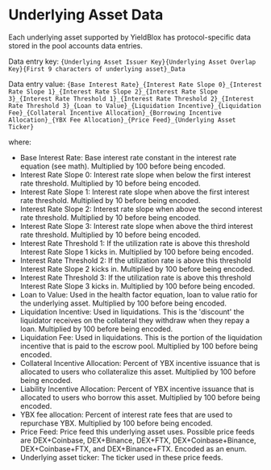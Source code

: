 # Underlying Asset Data

Each underlying asset supported by YieldBlox has protocol-specific data stored in the pool accounts data entries.&#x20;

Data entry key: `{Underlying Asset Issuer Key}{Underlying Asset Overlap Key}{First 9 characters of underlying asset}_Data`&#x20;

Data entry value: `{Base Interest Rate}_{Interest Rate Slope 0}_{Interest Rate Slope 1}_{Interest Rate Slope 2}_{Interest Rate Slope 3}_{Interest Rate Threshold 1}_{Interest Rate Threshold 2}_{Interest Rate Threshold 3}_{Loan to Value}_{Liquidation Incentive}_{Liquidation Fee}_{Collateral Incentive Allocation}_{Borrowing Incentive Allocation}_{YBX Fee Allocation}_{Price Feed}_{Underlying Asset Ticker}`

where:

* Base Interest Rate: Base interest rate constant in the interest rate equation (see math). Multiplied by 100 before being encoded.
* Interest Rate Slope 0: Interest rate slope when below the first interest rate threshold. Multiplied by 10 before being encoded.
* Interest Rate Slope 1: Interest rate slope when above the first interest rate threshold. Multiplied by 10 before being encoded.
* Interest Rate Slope 2: Interest rate slope when above the second interest rate threshold. Multiplied by 10 before being encoded.
* Interest Rate Slope 3: Interest rate slope when above the third interest rate threshold. Multiplied by 10 before being encoded.
* Interest Rate Threshold 1: If the utilization rate is above this threshold Interest Rate Slope 1 kicks in. Multiplied by 100 before being encoded.
* Interest Rate Threshold 2: If the utilization rate is above this threshold Interest Rate Slope 2 kicks in. Multiplied by 100 before being encoded.
* Interest Rate Threshold 3: If the utilization rate is above this threshold Interest Rate Slope 3 kicks in. Multiplied by 100 before being encoded.
* Loan to Value: Used in the health factor equation, loan to value ratio for the underlying asset. Multiplied by 100 before being encoded.
* Liquidation Incentive: Used in liquidations. This is the 'discount' the liquidator receives on the collateral they withdraw when they repay a loan. Multiplied by 100 before being encoded.
* Liquidation Fee: Used in liquidations. This is the portion of the liquidation incentive that is paid to the escrow pool. Multiplied by 100 before being encoded.
* Collateral Incentive Allocation: Percent of YBX incentive issuance that is allocated to users who collateralize this asset. Multiplied by 100 before being encoded.
* Liability Incentive Allocation: Percent of YBX incentive issuance that is allocated to users who borrow this asset. Multiplied by 100 before being encoded.
* YBX fee allocation: Percent of interest rate fees that are used to repurchase YBX. Multiplied by 100 before being encoded.
* Price Feed: Price feed this underlying asset uses. Possible price feeds are DEX+Coinbase, DEX+Binance, DEX+FTX, DEX+Coinbase+Binance, DEX+Coinbase+FTX, and DEX+Binance+FTX. Encoded as an enum.
* Underlying asset ticker: The ticker used in these price feeds.

